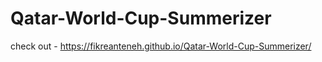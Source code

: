 # Qatar-World-Cup-Summerizer

check out - https://fikreanteneh.github.io/Qatar-World-Cup-Summerizer/
